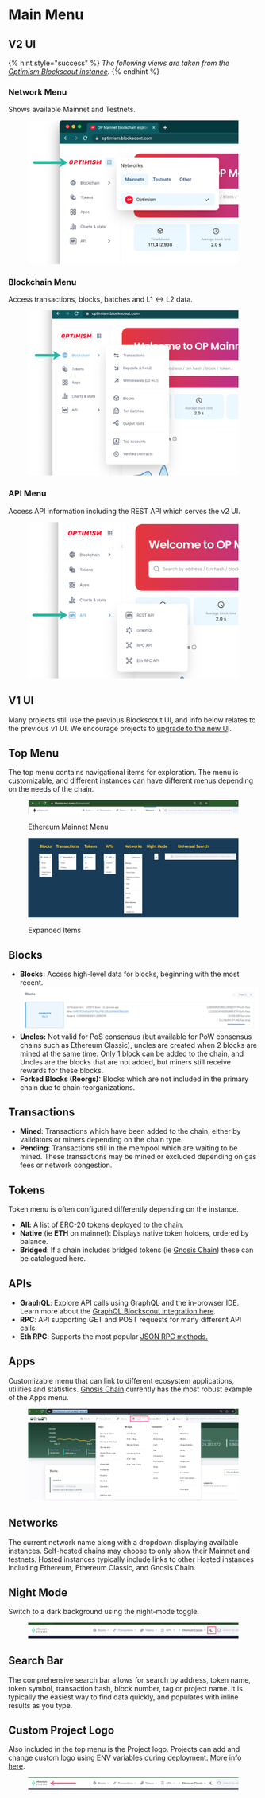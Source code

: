 # Main Menu

## V2 UI

{% hint style="success" %}
_The following views are taken from the_ [_Optimism Blockscout instance_](https://optimism.blockscout.com/)_._
{% endhint %}

### Network Menu

Shows available Mainnet and Testnets.

<figure><img src="../../.gitbook/assets/optimism-networks-menu.png" alt=""><figcaption></figcaption></figure>

### Blockchain Menu

Access transactions, blocks, batches and L1 <-> L2 data.

<figure><img src="../../.gitbook/assets/optimism-blockschain-menu.png" alt=""><figcaption></figcaption></figure>

### API Menu

Access API information including the REST API which serves the v2 UI.

<figure><img src="../../.gitbook/assets/optimism-api-menu.png" alt=""><figcaption></figcaption></figure>



## V1 UI

Many projects still use the previous Blockscout UI, and info below relates to the previous v1 UI. We encourage projects to [upgrade to the new U](../../for-developers/deployment/frontend-migration/)I.&#x20;

## Top Menu

The top menu contains navigational items for exploration. The menu is customizable, and different instances can have different menus depending on the needs of the chain.

<figure><img src="../../.gitbook/assets/top1.png" alt=""><figcaption><p>Ethereum Mainnet Menu</p></figcaption></figure>

<figure><img src="../../.gitbook/assets/Top-menu-items.png" alt=""><figcaption><p>Expanded Items</p></figcaption></figure>

## Blocks

* **Blocks:** Access high-level data for blocks, beginning with the most recent.\
  <img src="../../.gitbook/assets/blocks-1.png" alt="" data-size="original">
* **Uncles:** Not valid for PoS consensus (but available for PoW consensus chains such as Ethereum Classic), uncles are created when 2 blocks are mined at the same time. Only 1 block can be added to the chain, and Uncles are the blocks that are not added, but miners still receive rewards for these blocks.
* **Forked Blocks (Reorgs):** Blocks which are not included in the primary chain due to chain reorganizations.

## Transactions

* **Mined**: Transactions which have been added to the chain, either by validators or miners depending on the chain type.
* **Pending**: Transactions still in the mempool which are waiting to be mined. These transactions may be mined or excluded depending on gas fees or network congestion.

## Tokens

Token menu is often configured differently depending on the instance.

* **All:** A list of ERC-20 tokens deployed to the chain.
* **Native** (ie **ETH** on mainnet): Displays native token holders, ordered by balance.
* **Bridged**: If a chain includes bridged tokens (ie [Gnosis Chain](https://blockscout.com/xdai/mainnet)) these can be catalogued here.

## APIs

* **GraphQL**: Explore API calls using GraphQL and the in-browser IDE. Learn more about the [GraphQL Blockscout integration here](../api/graphql.md).
* **RPC**: API supporting GET and POST requests for many different API calls.
* **Eth RPC**: Supports the most popular [JSON RPC methods.](https://ethereum.github.io/execution-apis/api-documentation/)

## Apps

Customizable menu that can link to different ecosystem applications, utilities and statistics. [Gnosis Chain](https://blockscout.com/xdai/mainnet) currently has the most robust example of the Apps menu.

<figure><img src="../../.gitbook/assets/Apps.png" alt=""><figcaption></figcaption></figure>

## Networks

The current network name along with a dropdown displaying available instances. Self-hosted chains may choose to only show their Mainnet and testnets. Hosted instances typically include links to other Hosted instances including Ethereum, Ethereum Classic, and Gnosis Chain.

## Night Mode

Switch to a dark background using the night-mode toggle.

<figure><img src="../../.gitbook/assets/night-mode.png" alt=""><figcaption></figcaption></figure>

## Search Bar

The comprehensive search bar allows for search by address, token name, token symbol, transaction hash, block number, tag or project name. It is typically the easiest way to find data quickly, and populates with inline results as you type.

## Custom Project Logo

Also included in the top menu is the Project logo. Projects can add and change custom logo using ENV variables during deployment. [More info here](../../for-developers/configuration-options/branding-configs.md).

<figure><img src="../../.gitbook/assets/customizable-logo (1).png" alt=""><figcaption></figcaption></figure>
